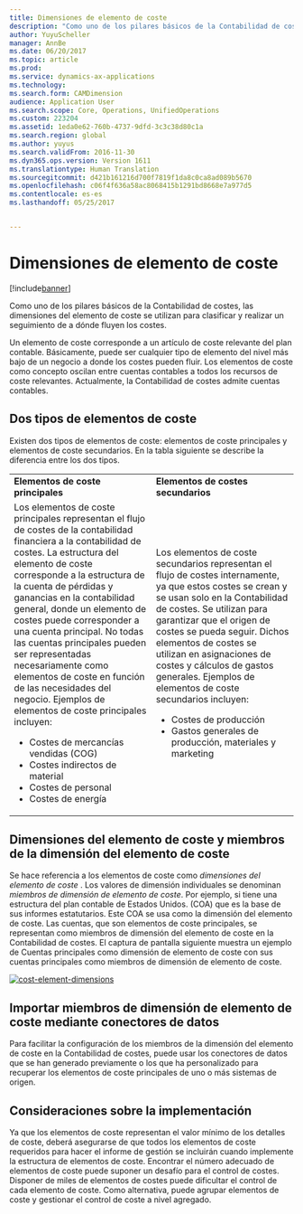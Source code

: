 ```yaml
---
title: Dimensiones de elemento de coste
description: "Como uno de los pilares básicos de la Contabilidad de costes, las dimensiones del elemento de coste se utilizan para clasificar y realizar un seguimiento de a dónde fluyen los costes."
author: YuyuScheller
manager: AnnBe
ms.date: 06/20/2017
ms.topic: article
ms.prod: 
ms.service: dynamics-ax-applications
ms.technology: 
ms.search.form: CAMDimension
audience: Application User
ms.search.scope: Core, Operations, UnifiedOperations
ms.custom: 223204
ms.assetid: 1eda0e62-760b-4737-9dfd-3c3c38d80c1a
ms.search.region: global
ms.author: yuyus
ms.search.validFrom: 2016-11-30
ms.dyn365.ops.version: Version 1611
ms.translationtype: Human Translation
ms.sourcegitcommit: d421b161216d700f7819f1da8c0ca8ad089b5670
ms.openlocfilehash: c06f4f636a58ac8068415b1291bd8668e7a977d5
ms.contentlocale: es-es
ms.lasthandoff: 05/25/2017


---
```


# <a name="cost-element-dimensions"></a>Dimensiones de elemento de coste

[!include[banner](../includes/banner.md)]


Como uno de los pilares básicos de la Contabilidad de costes, las dimensiones del elemento de coste se utilizan para clasificar y realizar un seguimiento de a dónde fluyen los costes. 

Un elemento de coste corresponde a un artículo de coste relevante del plan contable. Básicamente, puede ser cualquier tipo de elemento del nivel más bajo de un negocio a donde los costes pueden fluir. Los elementos de coste como concepto oscilan entre cuentas contables a todos los recursos de coste relevantes. Actualmente, la Contabilidad de costes admite cuentas contables.

## <a name="two-types-of-cost-elements"></a>Dos tipos de elementos de coste
Existen dos tipos de elementos de coste: elementos de coste principales y elementos de coste secundarios. En la tabla siguiente se describe la diferencia entre los dos tipos.

<table>
<colgroup>
<col width="50%" />
<col width="50%" />
</colgroup>
<tbody>
<tr class="odd">
<td><strong>Elementos de coste principales</strong></td>
<td><strong>Elementos de costes secundarios</strong></td>
</tr>
<tr class="even">
<td>Los elementos de coste principales representan el flujo de costes de la contabilidad financiera a la contabilidad de costes. La estructura del elemento de coste corresponde a la estructura de la cuenta de pérdidas y ganancias en la contabilidad general, donde un elemento de costes puede corresponder a una cuenta principal. No todas las cuentas principales pueden ser representadas necesariamente como elementos de coste en función de las necesidades del negocio. Ejemplos de elementos de coste principales incluyen:
<ul>
<li>Costes de mercancías vendidas (COG)</li>
<li>Costes indirectos de material</li>
<li>Costes de personal</li>
<li>Costes de energía</li>
</ul></td>
<td>Los elementos de coste secundarios representan el flujo de costes internamente, ya que estos costes se crean y se usan solo en la Contabilidad de costes. Se utilizan para garantizar que el origen de costes se pueda seguir. Dichos elementos de costes se utilizan en asignaciones de costes y cálculos de gastos generales. Ejemplos de elementos de coste secundarios incluyen:
<ul>
<li>Costes de producción</li>
<li>Gastos generales de producción, materiales y marketing</li>
</ul></td>
</tr>
</tbody>
</table>

## <a name="cost-element-dimensions-and-cost-element-dimension-members"></a>Dimensiones del elemento de coste y miembros de la dimensión del elemento de coste
Se hace referencia a los elementos de coste como *dimensiones del elemento de coste* . Los valores de dimensión individuales se denominan *miembros de dimensión de elemento de coste*. Por ejemplo, si tiene una estructura del plan contable de Estados Unidos. (COA) que es la base de sus informes estatutarios. Este COA se usa como la dimensión del elemento de coste. Las cuentas, que son elementos de coste principales, se representan como miembros de dimensión del elemento de coste en la Contabilidad de costes. El captura de pantalla siguiente muestra un ejemplo de Cuentas principales como dimensión de elemento de coste con sus cuentas principales como miembros de dimensión de elemento de coste. 

[![cost-element-dimensions](./media/cost-element-dimensions.png)](./media/cost-element-dimensions.png)

## <a name="import-cost-element-dimension-members-through-data-connectors"></a>Importar miembros de dimensión de elemento de coste mediante conectores de datos
Para facilitar la configuración de los miembros de la dimensión del elemento de coste en la Contabilidad de costes, puede usar los conectores de datos que se han generado previamente o los que ha personalizado para recuperar los elementos de coste principales de uno o más sistemas de origen.

## <a name="implementation-considerations"></a>Consideraciones sobre la implementación
Ya que los elementos de coste representan el valor mínimo de los detalles de coste, deberá asegurarse de que todos los elementos de coste requeridos para hacer el informe de gestión se incluirán cuando implemente la estructura de elementos de coste. Encontrar el número adecuado de elementos de coste puede suponer un desafío para el control de costes. Disponer de miles de elementos de costes puede dificultar el control de cada elemento de coste. Como alternativa, puede agrupar elementos de coste y gestionar el control de coste a nivel agregado.




